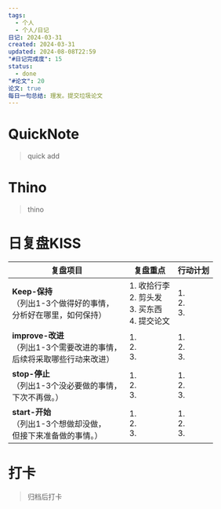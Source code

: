 ```yaml
---
tags:
  - 个人
  - 个人/日记
日记: 2024-03-31
created: 2024-03-31
updated: 2024-08-08T22:59
"#日记完成度": 15
status:
  - done
"#论文": 20
论文: true
每日一句总结: 理发。提交垃圾论文
---
```

# QuickNote
> quick add

# Thino
> thino

# 日复盘KISS
| **复盘项目**                                             | **复盘重点**                                | **行动计划**          |
| ---------------------------------------------------- | --------------------------------------- | ----------------- |
| **Keep-保持**<br>（列出1-3个做得好的事情，<br>   分析好在哪里，如何保持）     | 1.  收拾行李<br>2. 剪头发<br>3. 买东西<br>4. 提交论文 | 1.  <br>2. <br>3. |
| **improve-改进**<br>（列出1-3个需要改进的事情，<br>  后续将采取哪些行动来改进） | 1.  <br>2. <br>3.                       | 1.  <br>2. <br>3. |
| **stop-停止**<br>（列出1-3个没必要做的事情，<br>下次不再做。）            | 1.  <br>2. <br>3.                       | 1.  <br>2. <br>3. |
| **start-开始**<br>（列出1-3个想做却没做，<br>但接下来准备做的事情。）        | 1.  <br>2. <br>3.                       | 1.  <br>2. <br>3. |



# 打卡
> 归档后打卡


